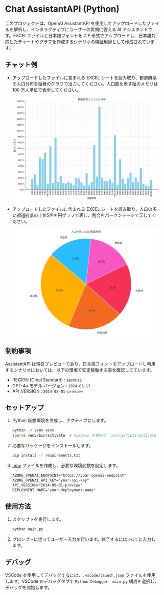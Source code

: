 # Chat AssistantAPI (Python)

このプロジェクトは、OpenAI AssistantAPI を使用してアップロードしたファイルを解析し、インタラクティブにユーザーの質問に答える AI アシスタントです。EXCELファイルと日本語フォントを ZIP 形式でアップロードし、日本語対応したチャートやグラフを作成するシナリオの検証用途として作成されています。

## チャット例

- アップロードしたファイルに含まれる EXCEL シートを読み取り、都道府県の人口分布を縦棒のグラフで出力してください。人口数を表す縦のメモリは 100 万人単位で表示してください。

    ![都道府県の人口分布](./output_images/assistant-各都道府県の総人口.png)

- アップロードしたファイルに含まれる EXCEL シートを読み取り、人口の多い都道府県の上位5件を円グラフで表し、割合をパーセンテージで示してください。

    ![上位5件の円グラフ](./output_images/assistant-上位5件の円グラフ.png)

## 制約事項

AssistantAPI は現在プレビューであり、日本語フォントをアップロードし利用するシナリオにおいては、以下の環境で安定稼働する事を確認してています。

- REGION (Glbal Standard) : `eastus2`
- GPT-4o モデル バージョン : `2024-05-13`
- API_VERSION : `2024-05-01-preview`

## セットアップ

1. Python 仮想環境を作成し、アクティブにします。

    ```sh
    python -m venv venv
    source venv/bin/activate  # Windows の場合は `venv\Scripts\activate`
    ```

2. 必要なパッケージをインストールします。

    ```sh
    pip install -r requirements.txt
    ```

3. [.env](http://_vscodecontentref_/5) ファイルを作成し、必要な環境変数を設定します。

    ```plaintext
    AZURE_OPENAI_ENDPOINT="https://your-openai-endpoint"
    AZURE_OPENAI_API_KEY="your-api-key"
    API_VERSION="2024-05-01-preview"
    DEPLOYMENT_NAME="your-deployment-name"
    ```

## 使用方法

1. スクリプトを実行します。

    ```sh
    python main.py
    ```

2. プロンプトに従ってユーザー入力を行います。終了するには `exit` と入力します。

## デバッグ

VSCode を使用してデバッグするには、`.vscode/launch.json` ファイルを使用します。VSCode のデバッグタブで `Python Debugger: main.py` 構成を選択し、デバッグを開始します。